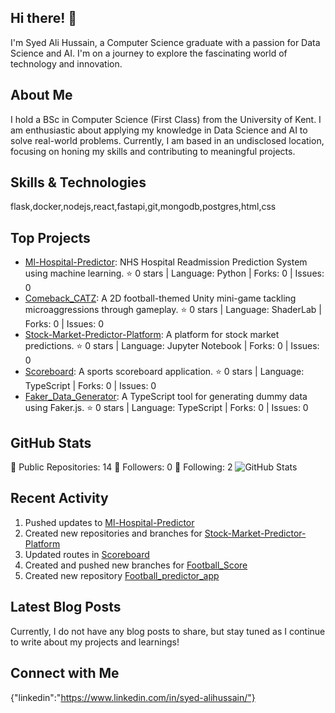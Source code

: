 ## Hi there! 👋

I'm Syed Ali Hussain, a Computer Science graduate with a passion for Data Science and AI. I'm on a journey to explore the fascinating world of technology and innovation.

## About Me

I hold a BSc in Computer Science (First Class) from the University of Kent. I am enthusiastic about applying my knowledge in Data Science and AI to solve real-world problems. Currently, I am based in an undisclosed location, focusing on honing my skills and contributing to meaningful projects.

## Skills & Technologies

flask,docker,nodejs,react,fastapi,git,mongodb,postgres,html,css

## Top Projects

- [Ml-Hospital-Predictor](https://github.com/Hussain2111/Ml-Hospital-Predictor): NHS Hospital Readmission Prediction System using machine learning. ⭐ 0 stars | Language: Python | Forks: 0 | Issues: 0
- [Comeback_CATZ](https://github.com/Hussain2111/Comeback_CATZ): A 2D football-themed Unity mini-game tackling microaggressions through gameplay. ⭐ 0 stars | Language: ShaderLab | Forks: 0 | Issues: 0
- [Stock-Market-Predictor-Platform](https://github.com/Hussain2111/Stock-Market-Predictor-Platform): A platform for stock market predictions. ⭐ 0 stars | Language: Jupyter Notebook | Forks: 0 | Issues: 0
- [Scoreboard](https://github.com/Hussain2111/Scoreboard): A sports scoreboard application. ⭐ 0 stars | Language: TypeScript | Forks: 0 | Issues: 0
- [Faker_Data_Generator](https://github.com/Hussain2111/Faker_Data_Generator): A TypeScript tool for generating dummy data using Faker.js. ⭐ 0 stars | Language: TypeScript | Forks: 0 | Issues: 0

## GitHub Stats

🌟 Public Repositories: 14
👥 Followers: 0
🔗 Following: 2
![GitHub Stats](https://github-readme-stats.vercel.app/api?username=Hussain2111&show_icons=true&theme=radical)

## Recent Activity

1. Pushed updates to [Ml-Hospital-Predictor](https://github.com/Hussain2111/Ml-Hospital-Predictor)
2. Created new repositories and branches for [Stock-Market-Predictor-Platform](https://github.com/Hussain2111/Stock-Market-Predictor-Platform)
3. Updated routes in [Scoreboard](https://github.com/Hussain2111/Scoreboard)
4. Created and pushed new branches for [Football_Score](https://github.com/Hussain2111/Football_Score)
5. Created new repository [Football_predictor_app](https://github.com/Hussain2111/Football_predictor_app)

## Latest Blog Posts

Currently, I do not have any blog posts to share, but stay tuned as I continue to write about my projects and learnings!

## Connect with Me

{"linkedin":"https://www.linkedin.com/in/syed-alihussain/"}
